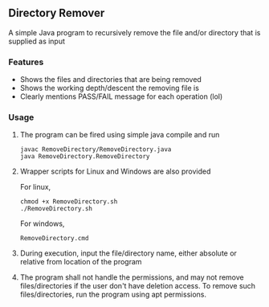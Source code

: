 ## Directory Remover
A simple Java program to recursively remove the file and/or directory that is supplied as input


### Features
+ Shows the files and directories that are being removed
+ Shows the working depth/descent the removing file is
+ Clearly mentions PASS/FAIL message for each operation (lol)


### Usage
1. The program can be fired using simple java compile and run
    ```
    javac RemoveDirectory/RemoveDirectory.java
    java RemoveDirectory.RemoveDirectory
    ```

1. Wrapper scripts for Linux and Windows are also provided

    For linux,
    ```
    chmod +x RemoveDirectory.sh
    ./RemoveDirectory.sh
    ```

    For windows,
    ```
    RemoveDirectory.cmd
    ```

1. During execution, input the file/directory name, either absolute or relative from location of the program

1. The program shall not handle the permissions, and may not remove files/directories if the user don't have deletion access. To remove such files/directories, run the program using apt permissions.

